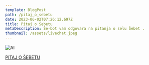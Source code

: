 ```yaml
---
template: BlogPost
path: /pitaj_o_sebetu
date: 2023-06-02T07:26:12.697Z
title: Pitaj o Šebetu
metaDescription: Še-bot vam odgovara na pitanja o selu Šebet .
thumbnail: /assets/livechat.jpeg
---
```

![AI](/assets/ai.png "AI")

[PITAJ O ŠEBETU](https://openchat.so/chat/X5Fxo1vvqNWMHP0Etnvb)
